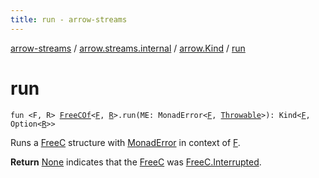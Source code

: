 ```yaml
---
title: run - arrow-streams
---
```


[arrow-streams](../../index.html) / [arrow.streams.internal](../index.html) / [arrow.Kind](index.html) / [run](./run.html)

# run

`fun <F, R> `[`FreeCOf`](../-free-c-of.html)`<`[`F`](run.html#F)`, `[`R`](run.html#R)`>.run(ME: MonadError<`[`F`](run.html#F)`, `[`Throwable`](https://kotlinlang.org/api/latest/jvm/stdlib/kotlin/-throwable/index.html)`>): Kind<`[`F`](run.html#F)`, Option<`[`R`](run.html#R)`>>`

Runs a [FreeC](../-free-c/index.html) structure with [MonadError](#) in context of [F](run.html#F).

**Return**
[None](#) indicates that the [FreeC](../-free-c/index.html) was [FreeC.Interrupted](#).

